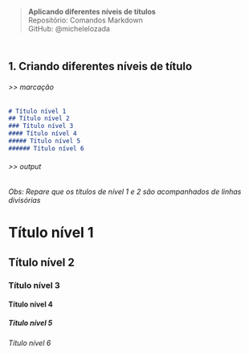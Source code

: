 > **Aplicando diferentes níveis de títulos**      
> Repositório: Comandos Markdown  
> GitHub: @michelelozada
&nbsp;
     
&nbsp;     
**1. Criando diferentes níveis de título**  
---
###### >> marcação      
```markdown
# Título nível 1    
## Título nível 2    
### Título nível 3    
#### Título nível 4    
##### Título nível 5    
###### Título nível 6
```

###### >> output
*Obs: Repare que os títulos de nível 1 e 2 são acompanhados de linhas divisórias*
# Título nível 1    
## Título nível 2    
### Título nível 3    
#### Título nível 4    
##### Título nível 5    
###### Título nível 6